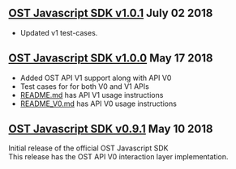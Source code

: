 [OST Javascript SDK v1.0.1](https://github.com/OpenSTFoundation/ost-sdk-js/tree/v1.0.1) July 02 2018
---

* Updated v1 test-cases.  

[OST Javascript SDK v1.0.0](https://github.com/OpenSTFoundation/ost-sdk-js/tree/v1.0.0) May 17 2018
---

* Added OST API V1 support along with API V0 
* Test cases for for both V0 and V1 APIs
* [README.md](README.md) has API V1 usage instructions
* [README_V0.md](README.md) has API V0 usage instructions  

[OST Javascript SDK v0.9.1](https://github.com/OpenSTFoundation/ost-sdk-js/tree/v0.9.1) May 10 2018
---
Initial release of the official OST Javascript SDK<br />
This release has the OST API V0 interaction layer implementation.